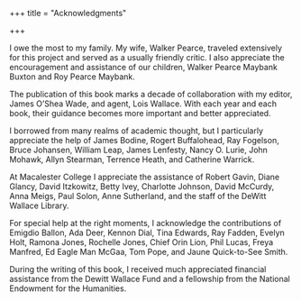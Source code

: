+++
title = "Acknowledgments"

+++





I owe the most to my family. My wife, Walker Pearce, traveled extensively for this project and served as a usually friendly critic. I also appreciate the encouragement and assistance of our children, Walker Pearce Maybank Buxton and Roy Pearce Maybank.

The publication of this book marks a decade of collaboration with my editor, James O’Shea Wade, and agent, Lois Wallace. With each year and each book, their guidance becomes more important and better appreciated.

I borrowed from many realms of academic thought, but I particularly appreciate the help of James Bodine, Rogert Buffalohead, Ray Fogelson, Bruce Johansen, William Leap, James Lenfesty, Nancy O. Lurie, John Mohawk, Allyn Stearman, Terrence Heath, and Catherine Warrick.

At Macalester College I appreciate the assistance of Robert Gavin, Diane Glancy, David Itzkowitz, Betty Ivey, Charlotte Johnson, David McCurdy, Anna Meigs, Paul Solon, Anne Sutherland, and the staff of the DeWitt Wallace Library.

For special help at the right moments, I acknowledge the contributions of Emigdio Ballon, Ada Deer, Kennon Dial, Tina Edwards, Ray Fadden, Evelyn Holt, Ramona Jones, Rochelle Jones, Chief Orin Lion, Phil Lucas, Freya Manfred, Ed Eagle Man McGaa, Tom Pope, and Jaune Quick-to-See Smith.

During the writing of this book, I received much appreciated financial assistance from the Dewitt Wallace Fund and a fellowship from the National Endowment for the Humanities.



